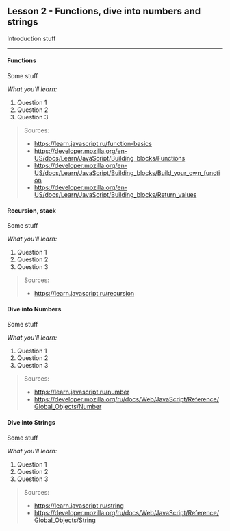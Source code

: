 Lesson 2 - Functions, dive into numbers and strings
------------------------------------------------------------


Introduction stuff

----------

#### <i class="icon-star"></i> Functions
Some stuff

*What you'll learn:*

 1. Question 1
 2. Question 2
 3. Question 3
 	
> Sources:
> - https://learn.javascript.ru/function-basics
> - https://developer.mozilla.org/en-US/docs/Learn/JavaScript/Building_blocks/Functions
> - https://developer.mozilla.org/en-US/docs/Learn/JavaScript/Building_blocks/Build_your_own_function
> - https://developer.mozilla.org/en-US/docs/Learn/JavaScript/Building_blocks/Return_values

#### <i class="icon-star"></i> Recursion, stack
Some stuff

*What you'll learn:*

 1. Question 1
 2. Question 2
 3. Question 3

> Sources:
> - https://learn.javascript.ru/recursion

#### <i class="icon-star"></i> Dive into Numbers
Some stuff

*What you'll learn:*

 1. Question 1
 2. Question 2
 3. Question 3

> Sources:
> - https://learn.javascript.ru/number
> - https://developer.mozilla.org/ru/docs/Web/JavaScript/Reference/Global_Objects/Number

#### <i class="icon-star"></i> Dive into Strings
Some stuff

*What you'll learn:*

 1. Question 1
 2. Question 2
 3. Question 3

> Sources:
> - https://learn.javascript.ru/string
> - https://developer.mozilla.org/ru/docs/Web/JavaScript/Reference/Global_Objects/String 
